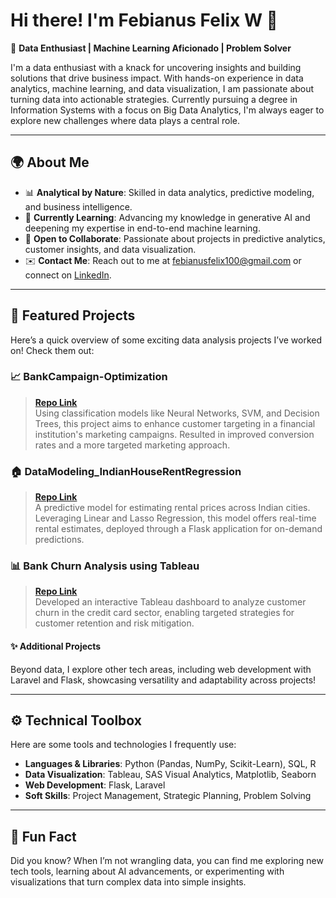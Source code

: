 # Hi there! I'm Febianus Felix W 👋

🎯 **Data Enthusiast | Machine Learning Aficionado | Problem Solver**

I'm a data enthusiast with a knack for uncovering insights and building solutions that drive business impact. With hands-on experience in data analytics, machine learning, and data visualization, I am passionate about turning data into actionable strategies. Currently pursuing a degree in Information Systems with a focus on Big Data Analytics, I'm always eager to explore new challenges where data plays a central role.

---

## 🌍 About Me

- 📊 **Analytical by Nature**: Skilled in data analytics, predictive modeling, and business intelligence.
- 🚀 **Currently Learning**: Advancing my knowledge in generative AI and deepening my expertise in end-to-end machine learning.
- 🤝 **Open to Collaborate**: Passionate about projects in predictive analytics, customer insights, and data visualization.
- ✉️ **Contact Me**: Reach out to me at [febianusfelix100@gmail.com](mailto:febianusfelix100@gmail.com) or connect on [LinkedIn](https://www.linkedin.com/in/febianusfelixwidisulistyo/).

---

## 🚀 Featured Projects

Here’s a quick overview of some exciting data analysis projects I’ve worked on! Check them out:

### 📈 BankCampaign-Optimization
> **[Repo Link](https://github.com/FebianFelix/BankCampaign-Optimization)**  
Using classification models like Neural Networks, SVM, and Decision Trees, this project aims to enhance customer targeting in a financial institution's marketing campaigns. Resulted in improved conversion rates and a more targeted marketing approach.

### 🏠 DataModeling_IndianHouseRentRegression
> **[Repo Link](https://github.com/FebianFelix/DataModeling_IndianHouseRentRegression)**  
A predictive model for estimating rental prices across Indian cities. Leveraging Linear and Lasso Regression, this model offers real-time rental estimates, deployed through a Flask application for on-demand predictions.

### 📊 Bank Churn Analysis using Tableau
> **[Repo Link](https://github.com/FebianFelix/BankChurnAnalysis)**  
Developed an interactive Tableau dashboard to analyze customer churn in the credit card sector, enabling targeted strategies for customer retention and risk mitigation.

#### ✨ Additional Projects
Beyond data, I explore other tech areas, including web development with Laravel and Flask, showcasing versatility and adaptability across projects!

---

## ⚙️ Technical Toolbox

Here are some tools and technologies I frequently use:

- **Languages & Libraries**: Python (Pandas, NumPy, Scikit-Learn), SQL, R
- **Data Visualization**: Tableau, SAS Visual Analytics, Matplotlib, Seaborn
- **Web Development**: Flask, Laravel
- **Soft Skills**: Project Management, Strategic Planning, Problem Solving

---

## 🌟 Fun Fact

Did you know? When I’m not wrangling data, you can find me exploring new tech tools, learning about AI advancements, or experimenting with visualizations that turn complex data into simple insights.

